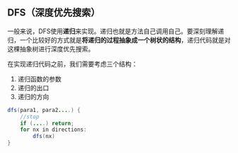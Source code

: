 ## DFS（深度优先搜索）

一般来说，DFS使用**递归**来实现。递归也就是方法自己调用自己。要深刻理解递归，一个比较好的方式就是**将递归的过程抽象成一个树状的结构**，递归代码就是对这棵抽象树进行深度优先搜索。



在实现递归代码之前，我们需要考虑三个结构：

1. 递归函数的参数
2. 递归的出口
3. 递归的方向



```java
dfs(para1, para2....) {
    //stop
    if (....) return;
    for nx in directions:
        dfs(nx)
}
```


